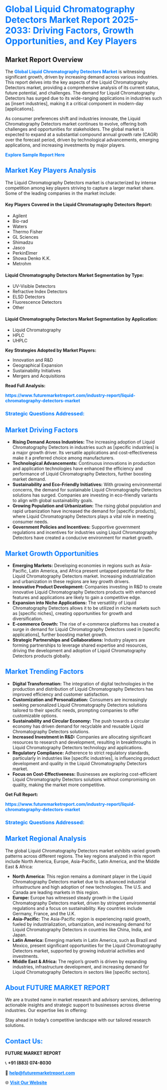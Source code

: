 <h1 style="color: #007BFF;">Global Liquid Chromatography Detectors Market Report 2025-2033: Driving Factors, Growth Opportunities, and Key Players</h1>

<section id="overview">
<h2>Market Report Overview</h2>
<p>The <a href="https://www.futuremarketreport.com/industry-report/liquid-chromatography-detectors-market" style="color: #007BFF; text-decoration: none;"><strong>Global Liquid Chromatography Detectors Market</strong></a> is witnessing significant growth, driven by increasing demand across various industries. This report delves into the key aspects of the Liquid Chromatography Detectors market, providing a comprehensive analysis of its current status, future potential, and challenges. The demand for Liquid Chromatography Detectors has surged due to its wide-ranging applications in industries such as [insert industries], making it a critical component in modern-day [applications].</p>
<p>As consumer preferences shift and industries innovate, the Liquid Chromatography Detectors market continues to evolve, offering both challenges and opportunities for stakeholders. The global market is expected to expand at a substantial compound annual growth rate (CAGR) over the forecast period, driven by technological advancements, emerging applications, and increasing investments by major players.</p>
</section>

<section id="overview">
<p><a href="https://www.futuremarketreport.com/request-sample/reportId=80145" style="color: #007BFF; text-decoration: none;"><strong>Explore Sample Report Here</strong></a></p>
</section>

<section id="key-players">
<h2 style="color: #007BFF;">Market Key Players Analysis</h2>
<p>The Liquid Chromatography Detectors market is characterized by intense competition among key players striving to capture a larger market share. Some of the leading companies in the market include:</p>
<h4>Key Players Covered in the Liquid Chromatography Detectors Report:</h4>
<ul><li>Agilent</li><li>Bio-rad</li><li>Waters</li><li>Thermo Fisher</li><li>GL Sciences</li><li>Shimadzu</li><li>Jasco</li><li>PerkinElmer</li><li>Showa Denko K.K.</li><li>Metrohm</li></ul>
<h4>Liquid Chromatography Detectors Market Segmentation by Type:</h4>
<ul><li>UV-Visible Detectors</li><li>Refractive Index Detectors</li><li>ELSD Detectors</li><li>Fluorescence Detectors</li><li>Other</li></ul>

<h4>Liquid Chromatography Detectors Market Segmentation by Application:</h4>
<ul><li>Liquid Chromatography</li><li>HPLC</li><li>UHPLC</li></ul>
<p><strong>Key Strategies Adopted by Market Players:</strong></p>
<ul>
<li>Innovation and R&D</li>
<li>Geographical Expansion</li>
<li>Sustainability Initiatives</li>
<li>Mergers and Acquisitions</li>
</ul>
</section>

<section>
<p><strong>Read Full Analysis: </strong></p><a href="https://www.futuremarketreport.com/industry-report/liquid-chromatography-detectors-market" style="color: #007BFF; text-decoration: none;"><strong>https://www.futuremarketreport.com/industry-report/liquid-chromatography-detectors-market</strong></a>
<h3 style="color: #007BFF;">Strategic Questions Addressed:</h3>
</section>

<section id="driving-factors">
<h2 style="color: #007BFF;">Market Driving Factors</h2>
<ul>
<li><strong>Rising Demand Across Industries:</strong> The increasing adoption of Liquid Chromatography Detectors in industries such as [specific industries] is a major growth driver. Its versatile applications and cost-effectiveness make it a preferred choice among manufacturers.</li>
<li><strong>Technological Advancements:</strong> Continuous innovations in production and application technologies have enhanced the efficiency and performance of Liquid Chromatography Detectors, further boosting market demand.</li>
<li><strong>Sustainability and Eco-Friendly Initiatives:</strong> With growing environmental concerns, the demand for sustainable Liquid Chromatography Detectors solutions has surged. Companies are investing in eco-friendly variants to align with global sustainability goals.</li>
<li><strong>Growing Population and Urbanization:</strong> The rising global population and rapid urbanization have increased the demand for [specific products], where Liquid Chromatography Detectors plays a vital role in meeting consumer needs.</li>
<li><strong>Government Policies and Incentives:</strong> Supportive government regulations and incentives for industries using Liquid Chromatography Detectors have created a conducive environment for market growth.</li>
</ul>
</section>

<section id="growth-opportunities">
<h2 style="color: #007BFF;">Market Growth Opportunities</h2>
<ul>
<li><strong>Emerging Markets:</strong> Developing economies in regions such as Asia-Pacific, Latin America, and Africa present untapped potential for the Liquid Chromatography Detectors market. Increasing industrialization and urbanization in these regions are key growth drivers.</li>
<li><strong>Innovative Product Development:</strong> Companies investing in R&D to create innovative Liquid Chromatography Detectors products with enhanced features and applications are likely to gain a competitive edge.</li>
<li><strong>Expansion into Niche Applications:</strong> The versatility of Liquid Chromatography Detectors allows it to be utilized in niche markets such as [specific niches], creating opportunities for growth and diversification.</li>
<li><strong>E-commerce Growth:</strong> The rise of e-commerce platforms has created a surge in demand for Liquid Chromatography Detectors used in [specific applications], further boosting market growth.</li>
<li><strong>Strategic Partnerships and Collaborations:</strong> Industry players are forming partnerships to leverage shared expertise and resources, driving the development and adoption of Liquid Chromatography Detectors products globally.</li>
</ul>
</section>

<section id="trending-factors">
<h2 style="color: #007BFF;">Market Trending Factors</h2>
<ul>
<li><strong>Digital Transformation:</strong> The integration of digital technologies in the production and distribution of Liquid Chromatography Detectors has improved efficiency and customer satisfaction.</li>
<li><strong>Customization and Personalization:</strong> Consumers are increasingly seeking personalized Liquid Chromatography Detectors solutions tailored to their specific needs, prompting companies to offer customizable options.</li>
<li><strong>Sustainability and Circular Economy:</strong> The push towards a circular economy has driven demand for recyclable and reusable Liquid Chromatography Detectors solutions.</li>
<li><strong>Increased Investment in R&D:</strong> Companies are allocating significant resources to research and development, resulting in breakthroughs in Liquid Chromatography Detectors technology and applications.</li>
<li><strong>Regulatory Compliance:</strong> Adherence to strict regulatory standards, particularly in industries like [specific industries], is influencing product development and quality in the Liquid Chromatography Detectors market.</li>
<li><strong>Focus on Cost-Effectiveness:</strong> Businesses are exploring cost-efficient Liquid Chromatography Detectors solutions without compromising on quality, making the market more competitive.</li>
</ul>
</section>

<section>
<p><strong>Get Full Report: </strong></p><a href="https://www.futuremarketreport.com/industry-report/liquid-chromatography-detectors-market" style="color: #007BFF; text-decoration: none;"><strong>https://www.futuremarketreport.com/industry-report/liquid-chromatography-detectors-market</strong></a>
<h3 style="color: #007BFF;">Strategic Questions Addressed:</h3>
</section>


<section id="regional-analysis">
<h2 style="color: #007BFF;">Market Regional Analysis</h2>
<p>The global Liquid Chromatography Detectors market exhibits varied growth patterns across different regions. The key regions analyzed in this report include North America, Europe, Asia-Pacific, Latin America, and the Middle East & Africa:</p>
<ul>
<li><strong>North America:</strong> This region remains a dominant player in the Liquid Chromatography Detectors market due to its advanced industrial infrastructure and high adoption of new technologies. The U.S. and Canada are leading markets in this region.</li>
<li><strong>Europe:</strong> Europe has witnessed steady growth in the Liquid Chromatography Detectors market, driven by stringent environmental regulations and a focus on sustainability. Key countries include Germany, France, and the U.K.</li>
<li><strong>Asia-Pacific:</strong> The Asia-Pacific region is experiencing rapid growth, fueled by industrialization, urbanization, and increasing demand for Liquid Chromatography Detectors in countries like China, India, and Japan.</li>
<li><strong>Latin America:</strong> Emerging markets in Latin America, such as Brazil and Mexico, present significant opportunities for the Liquid Chromatography Detectors market, supported by growing industrial activities and investments.</li>
<li><strong>Middle East & Africa:</strong> The region’s growth is driven by expanding industries, infrastructure development, and increasing demand for Liquid Chromatography Detectors in sectors like [specific sectors].</li>
</ul>
</section>

<footer>
<h2 style="color: #007BFF;">About FUTURE MARKET REPORT</h2>
<p>We are a trusted name in market research and advisory services, delivering actionable insights and strategic support to businesses across diverse industries. Our expertise lies in offering:</p>

<p>Stay ahead in today’s competitive landscape with our tailored research solutions.</p>

<h2 style="color: #007BFF;">Contact Us:</h2>
<p><strong>FUTURE MARKET REPORT</strong></p>
<p>📞 <strong>+91 (883) 074-8030</strong></p>
<p>📧 <strong><a href="mailto:help@futuremarketreport.com" style="color: #007BFF;">help@futuremarketreport.com</a></strong></p>
<p>🌐 <strong><a href="https://www.futuremarketreport.com/" style="color: #007BFF;">Visit Our Website</a></strong></p>
</footer>